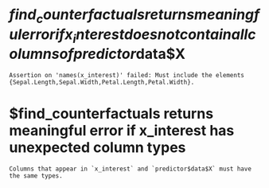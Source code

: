 # $find_counterfactuals returns meaningful error if x_interest does not contain all columns of predictor$data$X

    Assertion on 'names(x_interest)' failed: Must include the elements {Sepal.Length,Sepal.Width,Petal.Length,Petal.Width}.

# $find_counterfactuals returns meaningful error if x_interest has unexpected column types

    Columns that appear in `x_interest` and `predictor$data$X` must have the same types.


